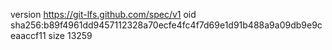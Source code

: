 version https://git-lfs.github.com/spec/v1
oid sha256:b89f4961dd9457112328a70ecfe4fc4f7d69e1d91b488a9a09db9e9ceaaccf11
size 13259
